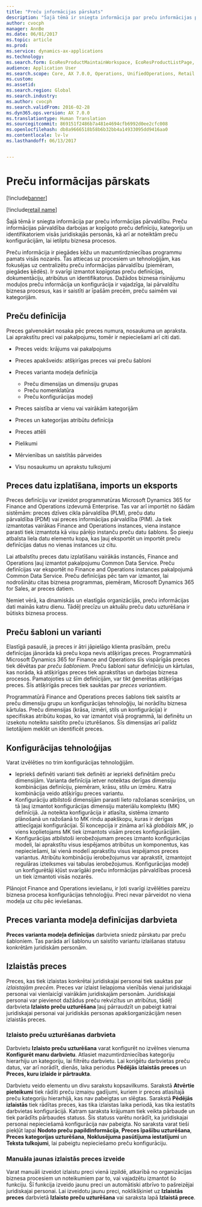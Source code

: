 ```yaml
---
title: "Preču informācijas pārskats"
description: "Šajā tēmā ir sniegta informācija par preču informācijas pārvaldību. Preču informācijas pārvaldība darbojas ar kopīgoto preču definīciju, kategoriju un identifikatoriem visās juridiskajās personās, kā arī ar noteiktām preču konfigurācijām, lai ietilptu biznesa procesos."
author: cvocph
manager: AnnBe
ms.date: 06/01/2017
ms.topic: article
ms.prod: 
ms.service: dynamics-ax-applications
ms.technology: 
ms.search.form: EcoResProductMaintainWorkspace, EcoResProductListPage, EcoResProductVariantMaintainWorkspace
audience: Application User
ms.search.scope: Core, AX 7.0.0, Operations, UnifiedOperations, Retail
ms.custom: 
ms.assetid: 
ms.search.region: Global
ms.search.industry: 
ms.author: cvocph
ms.search.validFrom: 2016-02-28
ms.dyn365.ops.version: AX 7.0.0
ms.translationtype: Human Translation
ms.sourcegitcommit: 869151f2486b7a481e4694cfb6992d0ee2cfc008
ms.openlocfilehash: db8a9666518b58b6b32bb4a14933095dd9416aa0
ms.contentlocale: lv-lv
ms.lasthandoff: 06/13/2017


---
```


# <a name="product-information-overview"></a>Preču informācijas pārskats

[!include[banner](../includes/banner.md)]

[!include[retail name](../includes/retail-name.md)]

Šajā tēmā ir sniegta informācija par preču informācijas pārvaldību. Preču informācijas pārvaldība darbojas ar kopīgoto preču definīciju, kategoriju un identifikatoriem visās juridiskajās personās, kā arī ar noteiktām preču konfigurācijām, lai ietilptu biznesa procesos. 

Preču informācija ir piegādes ķēžu un mazumtirdzniecības programmu pamats visās nozarēs. Tas attiecas uz procesiem un tehnoloģijām, kas fokusējas uz centralizētu preču informācijas pārvaldību (piemēram, piegādes ķēdēs). Ir svarīgi izmantot kopīgotas preču definīcijas, dokumentāciju, atribūtus un identifikatorus. Dažādos biznesa risinājumu moduļos preču informācija un konfigurācija ir vajadzīga, lai pārvaldītu biznesa procesus, kas ir saistīti ar īpašām precēm, preču saimēm vai kategorijām.

## <a name="product-definition"></a>Preču definīcija

Preces galvenokārt nosaka pēc preces numura, nosaukuma un apraksta. Lai aprakstītu preci vai pakalpojumu, tomēr ir nepieciešami arī citi dati.

- Preces veids: krājums vai pakalpojums
- Preces apakšveids: atšķirīgas preces vai preču šabloni
- Preces varianta modeļa definīcija

     - Preču dimensijas un dimensiju grupas
     - Preču nomenklatūra
     - Preču konfigurācijas modeļi

- Preces saistība ar vienu vai vairākām kategorijām
- Preces un kategorijas atribūtu definīcija
- Preces attēli
- Pielikumi
- Mērvienības un saistītās pārveides
- Visu nosaukumu un aprakstu tulkojumi

## <a name="distribution-export-and-import-of-product-data"></a>Preces datu izplatīšana, imports un eksports

Preces definīciju var izveidot programmatūras Microsoft Dynamics 365 for Finance and Operations izdevumā Enterprise. Tas var arī importēt no šādām sistēmām: preces dzīves cikla pārvaldība (PLM), preču datu pārvaldība (PDM) vai preces informācijas pārvaldība (PIM). Ja tiek izmantotas vairākas Finance and Operations instances, viena instance parasti tiek izmantota kā visu pārējo instanču preču datu šablons. Šo pieeju atbalsta liela datu elementu kopa, kas ļauj eksportēt un importēt preču definīcijas datus no vienas instances uz citu.

Lai atbalstītu preces datu izplatīšanu vairākās instancēs, Finance and Operations ļauj izmantot pakalpojumu Common Data Service. Preču definīcijas var eksportēt no Finance and Operations instances pakalpojumā Common Data Service. Preču definīcijas pēc tam var izmantot, lai nodrošinātu citas biznesa programmas, piemēram, Microsoft Dynamics 365 for Sales, ar preces datiem.

Ņemiet vērā, ka dinamiskās un elastīgās organizācijās, preču informācijas dati mainās katru dienu. Tādēļ precīzu un aktuālu preču datu uzturēšana ir būtisks biznesa process.

## <a name="product-masters-and-product-variants"></a>Preču šabloni un varianti

Elastīgā pasaulē, ja preces ir ātri jāpielāgo klienta prasībām, preču definīcijas jānorāda kā preču kopa nevis atšķirīgas preces. Programmatūrā Microsoft Dynamics 365 for Finance and Operations šīs vispārīgās preces tiek dēvētas par *preču šabloniem*. Preču šabloni satur definīciju un kārtulas, kas norāda, kā atšķirīgas preces tiek aprakstītas un darbojas biznesa procesos. Pamatojoties uz šīm definīcijām, var tikt ģenerētas atšķirīgas preces. Šīs atšķirīgās preces tiek sauktas par *preces variantiem*.

Programmatūrā Finance and Operations preces šablons tiek saistīts ar preču dimensiju grupu un konfigurācijas tehnoloģiju, lai norādītu biznesa kārtulas. Preču dimensijas (krāsa, izmēri, stils un konfigurācija) ir specifiskas atribūtu kopas, ko var izmantot visā programmā, lai definētu un izsekotu noteiktu saistīto preču izturēšanos. Šīs dimensijas arī palīdz lietotājiem meklēt un identificēt preces.

## <a name="configuration-technologies"></a>Konfigurācijas tehnoloģijas

Varat izvēlēties no trim konfigurācijas tehnoloģijām.

- Iepriekš definēti varianti tiek definēti ar iepriekš definētām preču dimensijām. Varianta definīcija ietver noteiktas derīgas dimensiju kombinācijas definīciju, piemēram, krāsu, stilu un izmēru. Katra kombinācija veido atšķirīgu preces variantu.
- Konfigurāciju atbilstoši dimensijām parasti lieto ražošanas scenārijos, un tā ļauj izmantot konfigurācijas dimensiju materiālu komplektu (MK) definīcijā. Ja noteikta konfigurācija ir atlasīta, sistēma izmanto plānošanā un ražošanā to MK rindu apakškopu, kuras ir derīgas attiecīgajai konfigurācijai. Šī koncepcija ir zināma arī kā *globālais MK*, jo viens koplietojams MK tiek izmantots visām preces konfigurācijām.
- Konfigurācijas atbilstoši ierobežojumam preces izmanto konfigurācijas modeli, lai aprakstītu visus iespējamos atribūtus un komponentus, kas nepieciešami, lai vienā modelī aprakstītu visus iespējamos preces variantus. Atribūtu kombināciju ierobežojumus var aprakstīt, izmantojot regulāras izteiksmes vai tabulas ierobežojumus. Konfigurācijas modeļi un konfigurētāji kļūst svarīgāki preču informācijas pārvaldības procesā un tiek izmantoti visās nozarēs.

Plānojot Finance and Operations ieviešanu, ir ļoti svarīgi izvēlēties pareizu biznesa procesa konfigurācijas tehnoloģiju. Preci nevar pārveidot no viena modeļa uz citu pēc ieviešanas.

## <a name="product-variant-model-definition-workspace"></a>Preces varianta modeļa definīcijas darbvieta

**Preces varianta modeļa definīcijas** darbvieta sniedz pārskatu par preču šabloniem. Tas parāda arī šablonu un saistīto variantu izlaišanas statusu konkrētām juridiskām personām.

## <a name="released-products"></a>Izlaistās preces

Preces, kas tiek izlaistas konkrētai juridiskajai personai tiek sauktas par *izlaistajām precēm*. Preces var izlaist lielapjoma vienībās vienai juridiskajai personai vai vienlaicīgi vairākām juridiskajām personām. Juridiskajai personai var pievienot dažādus preču rekvizītus un atribūtus, tādēļ darbvieta **Izlaisto preču uzturēšana** ļauj pārraudzīt un pabeigt katrai juridiskajai personai vai juridiskās personas apakšorganizācijām nesen izlaistās preces.

### <a name="released-product-maintenance-workspace"></a>Izlaisto preču uzturēšanas darbvieta

Darbvietu **Izlaisto preču uzturēšana** varat konfigurēt no izvēlnes vienuma **Konfigurēt manu darbvietu**. Atlasiet mazumtirdzniecības kategoriju hierarhiju un kategoriju, lai filtrētu darbvietu. Lai koriģētu darbvietas preču datus, var arī norādīt, dienās, laika periodus **Pēdējās izlaistās preces** un **Preces, kuru izlaide ir pārtraukta**.

Darbvietu veido elementu un divu sarakstu kopsavilkums. Sarakstā **Atvērtie pieteikumi** tiek rādīti preču izmaiņu gadījumi, kuriem ir preces atlasītajā preču kategoriju hierarhijā, kas nav pabeigtas un slēgtas. Sarakstā **Pēdējās izlaistās** tiek rādītas preces, kas tika izlaistas laika periodā, kas tika iestatīts darbvietas konfigurācijā. Katram saraksta krājumam tiek veikta pārbaude un tiek parādīts pārbaudes statuss. Šis statuss varētu norādīt, ka juridiskajai personai nepieciešamā konfigurācija nav pabeigta. No saraksta varat tieši piekļūt lapai **Nodoto preču papildinformācija**, **Preces īpašību uzturēšana**, **Preces kategorijas uzturēšana**, **Noklusējuma pasūtījuma iestatījumi** un **Teksta tulkojumi**, lai pabeigtu nepieciešamo preču konfigurāciju.

### <a name="manually-creating-a-new-released-product"></a>Manuāla jaunas izlaistās preces izveide

Varat manuāli izveidot izlaistu preci vienā izpildē, atkarībā no organizācijas biznesa procesiem un noteikumiem par to, vai vajadzētu izmantot šo funkciju. Šī funkcija izveido jaunu preci un automātiski atbrīvo to pašreizējai juridiskajai personai. Lai izveidotu jaunu preci, noklikšķiniet uz **Izlaistās preces** darbvietā **Izlaisto preču uzturēšana** vai saraksta lapā **Izlaistā prece**.

